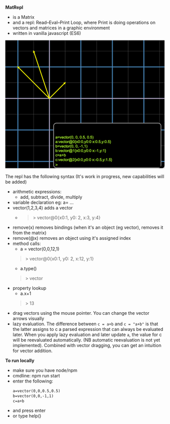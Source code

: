 **MatRepl**
* is a Matrix
* and a repl: Read–Eval–Print Loop, where Print is doing operations on vectors and matrices in a graphic environment
* written in vanilla javascript (ES6)

![add 2 vectors](screenshot.png? "add 2 vectors")
  
The repl has the following syntax (It's work in progress, new capabilities will be added)
* arithmetic expressions:
  * add, subtract, divide, multiply
* variable declaration eg: a= ...
* vector(1,2,3,4) adds a vector
  * > &gt; vector@0{x0:1, y0: 2, x:3, y:4}
* remove(x) removes bindings (when it's an object (eg vector), removes it from the matrix)
* remove(@x) removes an object using it's assigned index 
* method calls:
  * a = vector(0,0,12,1)
  > &gt; vector@0{x0:1, y0: 2, x:12, y:1}
  * a.type()
  > &gt; vector
* property lookup
  * a.x+1
  > &gt; 13
* drag vectors using the mouse pointer. You can change the vector arrows visually
* lazy evaluation. The difference between ```c = a+b``` and ```c = "a+b"``` 
  is that the latter assigns to c a parsed expression that can always be evaluated later. 
  When you apply lazy evaluation and later update ```a```, the value for c will be reevaluated
  automatically. (NB automatic reevaluation is not yet implemented). Combined with vector dragging, 
  you can get an intuition for vector addition.
  

**To run locally**
* make sure you have node/npm
* cmdline: npm run start
* enter the following:
  ```
  a=vector(0,0,0.5,0.5)
  b=vector(0,0,-1,1)
  c=a+b
  ```
* and press enter
* or type help()